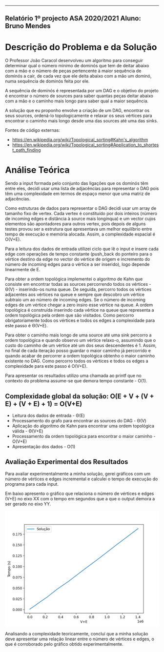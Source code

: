 ----
Relatório 1º projecto ASA 2020/2021
Aluno: Bruno Mendes
----

# Descrição do Problema e da Solução
O Professor João Caracol desenvolveu um algoritmo para conseguir determinar qual o número mínimo de dominós que tem de deitar abaixo com a mão e o número de peças pertencente à maior sequência de dominós a cair, de cada vez que ele deita abaixo com a mão um dominó, numa sequência de dominós feita por ele.

A sequência de dominós é representada por um DAG e o objetivo do projeto é encontrar o número de sources para saber quantas peças deitar abaixo com a mão e o caminho mais longo para saber qual a maior sequência.

A solução que eu proponho envolve a criação de um DAG, encontrar os seus sources, ordená-lo topologicamente e relaxar os seus vértices para encontrar o caminho mais longo desde uma das sources até uma das sinks.

Fontes de código externas:
- https://en.wikipedia.org/wiki/Topological_sorting#Kahn's_algorithm
- https://en.wikipedia.org/wiki/Topological_sorting#Application_to_shortest_path_finding

# Análise Teórica
Sendo a input formada pelo conjunto das ligações que os dominós têm entre eles, decidi usar uma lista de adjacências para representar o DAG pois têm uma complexidade em termos de espaço menor que uma matriz de adjacências.

Como estruturas de dados para representar o DAG decidi usar um array de tamanho fixo  de vertex. Cada vertex é constituído por dois inteiros (número de incoming edges e distância à source mais longínqua) e um vector cujos elementos são apontadores para outros vertex, pois depois de alguns testes provou ser a estrutura que apresentava um melhor equilíbrio entre tempo de execução e memória alocada. Assim, a complexidade espacial é O(V+E).

Para a leitura dos dados de entrada utilizei ciclo que lê o input e insere cada edge com operações de tempo constante (push_back do ponteiro para o vértice destino da edge no vector do vértice de origem e incremento do número de incoming edges para o vértice a ser inserido), logo depende linearmente de E.

Para obter a ordem topológica implementei o algoritmo de Kahn que consiste em encontrar todas as sources percorrendo todos os vértices - Θ(V) - inserindo-os numa queue. De seguida, percorro todos os vértices adjacentes aos vértices na queue e sempre que descobro um vértice subtraio um ao número de incoming edges. Se o número de incoming edges de um vértice chegar a zero insiro esse vértice na queue. A ordem topológica é construída inserindo cada vértice na queue que representa a ordem topológica pela ordem que são visitados. Como percorro obrigatoriamente todos os vértices e todos os edges a complexidade para este passo é Θ(V+E).

Para obter o caminho mais longo de uma source até uma sink percorro a ordem topológica e quando observo um vértice relaxo-o, assumindo que o custo do caminho de um vértice até um dos seus descendentes é 1. Assim, no final de cada iteração posso guardar o maior caminho já percorrido e quando acabar de percorrer a ordem topológica obtenho o maior caminho existente no DAG. Como percorro todos os vértices e todos os edges a complexidade para este passo é O(V+E).

Para apresentar os resultados utilizo uma chamada ao printf que no contexto do problema assume-se que demora tempo constante - O(1).

## Complexidade global da solução: O(E + V + (V + E) + (V + E) + 1) = O(V+E)
- Leitura dos dados de entrada - Θ(E)
- Processamento do grafo para encontrar as sources do DAG - Θ(V)
- Aplicação do algoritmo de Kahn para encontrar uma ordem topológica válida - Θ(V+E)
- Processamento da ordem topológica para encontrar o maior caminho - O(V+E)
- Apresentação dos dados - O(1)

## Avaliação Experimental dos Resultados
Para avaliar experimentalmente a minha solução, gerei gráficos com um número de vértices e edges incremental e calculei o tempo de execução do programa para cada input.

Em baixo apresento o gráfico que relaciona o número de vértices e edges (V+E) no eixo XX com o tempo em segundos que a que o output demora a ser gerado no eixo YY.

![alt text](graph.png "Grafico")

Analisando a complexidade teoricamente, concluí que a minha solução deve apresentar uma relação linear entre o número de vértices e edges, o que é corroborado pelo gráfico obtido experimentalmente.

